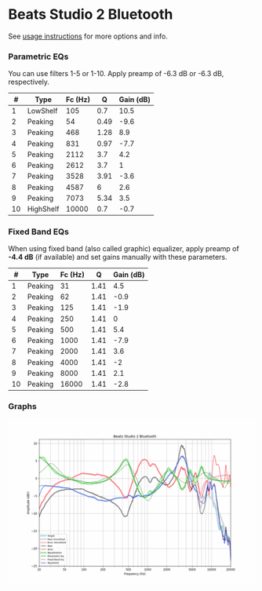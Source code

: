 # Beats Studio 2 Bluetooth
See [usage instructions](https://github.com/jaakkopasanen/AutoEq#usage) for more options and info.

### Parametric EQs
You can use filters 1-5 or 1-10. Apply preamp of -6.3 dB or -6.3 dB, respectively.

|   # | Type      |   Fc (Hz) |    Q |   Gain (dB) |
|-----|-----------|-----------|------|-------------|
|   1 | LowShelf  |       105 | 0.7  |        10.5 |
|   2 | Peaking   |        54 | 0.49 |        -9.6 |
|   3 | Peaking   |       468 | 1.28 |         8.9 |
|   4 | Peaking   |       831 | 0.97 |        -7.7 |
|   5 | Peaking   |      2112 | 3.7  |         4.2 |
|   6 | Peaking   |      2612 | 3.7  |         1   |
|   7 | Peaking   |      3528 | 3.91 |        -3.6 |
|   8 | Peaking   |      4587 | 6    |         2.6 |
|   9 | Peaking   |      7073 | 5.34 |         3.5 |
|  10 | HighShelf |     10000 | 0.7  |        -0.7 |

### Fixed Band EQs
When using fixed band (also called graphic) equalizer, apply preamp of **-4.4 dB** (if available) and set gains manually with these parameters.

|   # | Type    |   Fc (Hz) |    Q |   Gain (dB) |
|-----|---------|-----------|------|-------------|
|   1 | Peaking |        31 | 1.41 |         4.5 |
|   2 | Peaking |        62 | 1.41 |        -0.9 |
|   3 | Peaking |       125 | 1.41 |        -1.9 |
|   4 | Peaking |       250 | 1.41 |         0   |
|   5 | Peaking |       500 | 1.41 |         5.4 |
|   6 | Peaking |      1000 | 1.41 |        -7.9 |
|   7 | Peaking |      2000 | 1.41 |         3.6 |
|   8 | Peaking |      4000 | 1.41 |        -2   |
|   9 | Peaking |      8000 | 1.41 |         2.1 |
|  10 | Peaking |     16000 | 1.41 |        -2.8 |

### Graphs
![](./Beats%20Studio%202%20Bluetooth.png)
